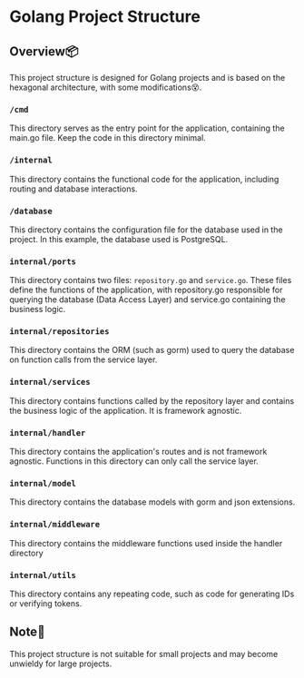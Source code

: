 # Golang Project Structure

## Overview📦

This project structure is designed for Golang projects and is based on the hexagonal architecture, with some modifications😵.

### `/cmd`

This directory serves as the entry point for the application, containing the main.go file. Keep the code in this directory minimal.

### `/internal`

This directory contains the functional code for the application, including routing and database interactions.

### `/database`

This directory contains the configuration file for the database used in the project. In this example, the database used is PostgreSQL.

### `internal/ports`

This directory contains two files: `repository.go` and `service.go`. These files define the functions of the application, with repository.go responsible for querying the database (Data Access Layer) and service.go containing the business logic.

### `internal/repositories`

This directory contains the ORM (such as gorm) used to query the database on function calls from the service layer.

### `internal/services`

This directory contains functions called by the repository layer and contains the business logic of the application. It is framework agnostic.

### `internal/handler`

This directory contains the application's routes and is not framework agnostic. Functions in this directory can only call the service layer.

### `internal/model`

This directory contains the database models with gorm and json extensions.

### `internal/middleware`

This directory contains the middleware functions used inside the handler directory

### `internal/utils`

This directory contains any repeating code, such as code for generating IDs or verifying tokens.

## Note🎯

This project structure is not suitable for small projects and may become unwieldy for large projects.
